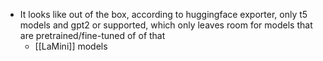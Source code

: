 - It looks like out of the box, according to huggingface exporter, only t5 models and gpt2 or supported, which only leaves room for models that are pretrained/fine-tuned of of that
	- [[LaMini]] models